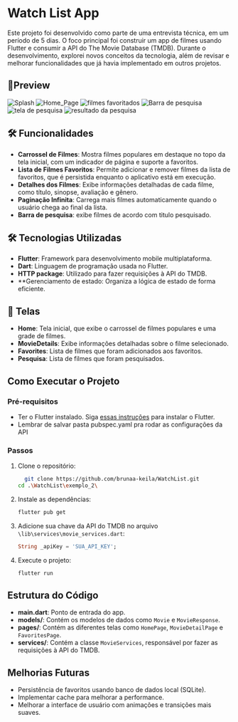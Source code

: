 
# Watch List App

Este projeto foi desenvolvido como parte de uma entrevista técnica, em um período de 5 dias. O foco principal foi construir um app de filmes usando Flutter e consumir a API do The Movie Database (TMDB). Durante o desenvolvimento, explorei novos conceitos da tecnologia, além de revisar e melhorar funcionalidades que já havia implementado em outros projetos.

## 📱Preview

![Splash](https://github.com/user-attachments/assets/4864cc3d-8142-4700-8770-bcaa743a9ee9)
![Home_Page](https://github.com/user-attachments/assets/e9ee094a-35b7-4f07-a78d-64ad85f8e510)
![filmes favoritados](https://github.com/user-attachments/assets/4703614f-d37f-498b-bafe-66397f6dcdf4)
![Barra de pesquisa](https://github.com/user-attachments/assets/ca33e74a-0c7d-479e-b531-f0fba9bf5025)
![tela de pesquisa](https://github.com/user-attachments/assets/d2777d14-cbf1-4f0d-8409-d0638d0e3bdf)
![resultado da pesquisa](https://github.com/user-attachments/assets/e6cd78bf-e475-4f52-8af2-a7fae669002a)



## 🛠️ Funcionalidades

- **Carrossel de Filmes**: Mostra filmes populares em destaque no topo da tela inicial, com um indicador de página e suporte a favoritos.
- **Lista de Filmes Favoritos**: Permite adicionar e remover filmes da lista de favoritos, que é persistida enquanto o aplicativo está em execução.
- **Detalhes dos Filmes**: Exibe informações detalhadas de cada filme, como título, sinopse, avaliação e gênero.
- **Paginação Infinita**: Carrega mais filmes automaticamente quando o usuário chega ao final da lista.
- **Barra de pesquisa**: exibe filmes de acordo com titulo pesquisado.
  
## 🛠️ Tecnologias Utilizadas

- **Flutter**: Framework para desenvolvimento mobile multiplataforma.
- **Dart**: Linguagem de programação usada no Flutter.
- **HTTP package**: Utilizado para fazer requisições à API do TMDB.
- **Gerenciamento de estado: Organiza a lógica de estado de forma eficiente.
  
## 📱 Telas

- **Home**: Tela inicial, que exibe o carrossel de filmes populares e uma grade de filmes.
- **MovieDetails**: Exibe informações detalhadas sobre o filme selecionado.
- **Favorites**: Lista de filmes que foram adicionados aos favoritos.
- **Pesquisa**: Lista de filmes que foram pesquisados.


## Como Executar o Projeto

### Pré-requisitos

- Ter o Flutter instalado. Siga [essas instruções](https://flutter.dev/docs/get-started/install) para instalar o Flutter.
- Lembrar de salvar pasta pubspec.yaml pra rodar as configurações da API

### Passos

1. Clone o repositório:
   ```bash
     git clone https://github.com/brunaa-keila/WatchList.git
   cd .\WatchList\exemplo_2\
   ```

2. Instale as dependências:
   ```bash
   flutter pub get
   ```

3. Adicione sua chave da API do TMDB no arquivo `\lib\services\movie_services.dart`:
   ```dart
   String _apiKey = 'SUA_API_KEY';

   ```

4. Execute o projeto:
   ```bash
   flutter run
   ```

## Estrutura do Código

- **main.dart**: Ponto de entrada do app.
- **models/**: Contém os modelos de dados como `Movie` e `MovieResponse`.
- **pages/**: Contém as diferentes telas como `HomePage`, `MovieDetailPage` e `FavoritesPage`.
- **services/**: Contém a classe `MovieServices`, responsável por fazer as requisições à API do TMDB.

## Melhorias Futuras

- Persistência de favoritos usando banco de dados local (SQLite).
- Implementar cache para melhorar a performance.
- Melhorar a interface de usuário com animações e transições mais suaves.
